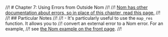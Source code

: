 //! # Chapter 7: Using Errors from Outside Nom
//! 
//! [Nom has other documentation about errors, so in place of this chapter, read this page.](https://github.com/Geal/nom/blob/main/doc/error_management.md)
//! 
//! ## Particular Notes
//! 
//!  - It's particularly useful to use the `map_res` function. It allows you to
//!    convert an external error to a Nom error. For an example,
//!    see [the Nom example on the front page](https://github.com/Geal/nom#example).
//!    
